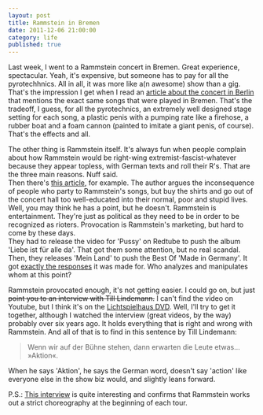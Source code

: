 ```yaml
---
layout: post
title: Rammstein in Bremen
date: 2011-12-06 21:00:00
category: life
published: true
---
```

Last week, I went to a Rammstein concert in Bremen. Great experience, spectacular. Yeah, it's expensive, but someone has to pay for all the pyrotechhnics. All in all, it was more like a(n awesome) show than a gig. That's the impression I get when I read an [article about the concert in Berlin](http://www.zeit.de/kultur/2011-11/rammstein-made-in-germany) that mentions the exact same songs that were played in Bremen. That's the tradeoff, I guess, for all the pyrotechnics, an extremely well designed stage setting for each song, a plastic penis with a pumping rate like a firehose, a rubber boat and a foam cannon (painted to imitate a giant penis, of course). That's the effects and all.

The other thing is Rammstein itself. It's always fun when people complain about how Rammstein would be right-wing extremist-fascist-whatever because they appear topless, with German texts and roll their R's. That are the three main reasons. Nuff said.  
Then there's [this article](http://www.zeit.de/kultur/2011-11/rammstein-made-in-germany/komplettansicht), for example. The author argues the inconsequence of people who party to Rammstein's songs, but buy the shirts and go out of the concert hall  too well-educated into their normal, poor and stupid lives. Well, you may think he has a point, but he doesn't. Rammstein is entertainment. They're just as political as they need to be in order to be recognized as rioters. Provocation is Rammstein's marketing, but hard to come by these days.  
They had to release the video for 'Pussy' on Redtube to push the album 'Liebe ist für alle da'. That got them some attention, but no real scandal. Then, they releases 'Mein Land' to push the Best Of 'Made in Germany'. It got [exactly the responses](http://www.welt.de/print/die_welt/kultur/article13717634/Das-ist-mein-Land.html) it was made for. Who analyzes and manipulates whom at this point?

Rammstein provocated enough, it's not getting easier. I could go on, but just <strike>point you to an interview with Till Lindemann.</strike> I can't find the video on Youtube, but I think it's on the [Lichtspielhaus DVD](http://www.amazon.de/Rammstein-Lichtspielhaus/dp/B0000YWHOI/ref=sr_1_2?ie=UTF8&qid=1323114601&sr=8-2). Well, I'll try to get it together, although I watched the interview (great videos, by the way) probably over six years ago. It holds everything that is right and wrong with Rammstein. And all of that is to find in this sentence by Till Lindemann:

> Wenn wir auf der Bühne stehen, dann erwarten die Leute etwas... »Aktion«.

When he says 'Aktion', he says the German word, doesn't say 'action' like everyone else in the show biz would, and slightly leans forward.

P.S.: [This interview](http://www.youtube.com/watch?v=zTWzvc2M7A8) is quite interesting and confirms that Rammstein works out a strict choreography at the beginning of each tour. 
